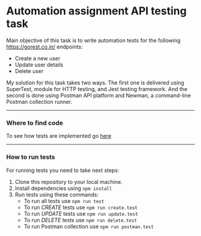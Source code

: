 # Automation assignment API testing task

Main objective of this task is to write automation tests for the following https://gorest.co.in/ endpoints:

- Create a new user
- Update user details
- Delete user

My solution for this task takes two ways.
The first one is delivered using SuperTest, module for HTTP testing, and Jest testing framework. And the second is done using Postman API platform and Newman, a command-line Postman collection runner.

---

### Where to find code

To see how tests are implemented go [here](https://github.com/m-radman/TestAssignment-API/tree/master/tests/users)

---

### How to run tests

For running tests you need to take next steps:

1. Clone this repository to your local machine.
2. Install dependencies using `npm install`
3. Run tests using these commands:
   - To run all tests use `npm run test`
   - To run _CREATE_ tests use `npm run create.test`
   - To run _UPDATE_ tests use `npm run update.test`
   - To run _DELETE_ tests use `npm run delete.test`
   - To run Postman collection use `npm run postman.test`
